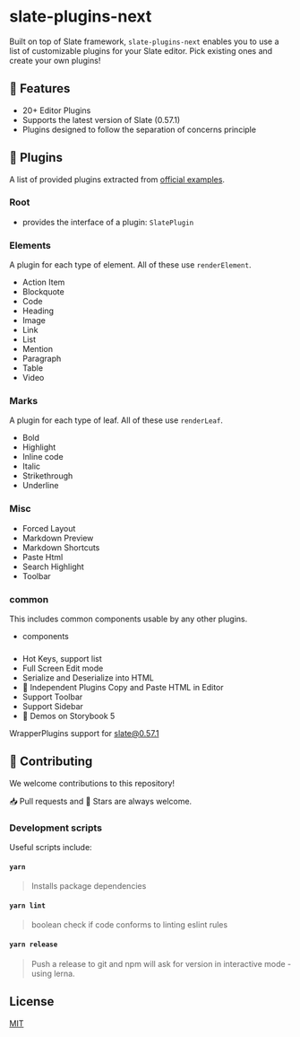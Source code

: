 # slate-plugins-next

Built on top of Slate framework, `slate-plugins-next` enables you to use a list of
customizable plugins for your Slate editor.
Pick existing ones and create your own plugins!

## 🚀 Features

- 20+ Editor Plugins
- Supports the latest version of Slate (0.57.1)
- Plugins designed to follow the separation of concerns principle

## 🧩 Plugins

A list of provided plugins extracted from [official examples](https://www.slatejs.org/examples/richtext).

### Root

- provides the interface of a plugin: `SlatePlugin`

### Elements

A plugin for each type of element. All of these
use `renderElement`.

- Action Item
- Blockquote
- Code
- Heading
- Image
- Link
- List
- Mention
- Paragraph
- Table
- Video

### Marks

A plugin for each type of leaf. All of these
use `renderLeaf`.

- Bold
- Highlight
- Inline code
- Italic
- Strikethrough
- Underline

### Misc

- Forced Layout
- Markdown Preview
- Markdown Shortcuts
- Paste Html
- Search Highlight
- Toolbar

### common

This includes common components usable by any other plugins.

- components

###

- Hot Keys, support list
- Full Screen Edit mode
- Serialize and Deserialize into HTML
- 🧩 Independent Plugins Copy and Paste HTML in Editor
- Support Toolbar
- Support Sidebar
- 📖 Demos on Storybook 5

WrapperPlugins support for slate@0.57.1

## 👏 Contributing

We welcome contributions to this repository!

📥 Pull requests and 🌟 Stars are always welcome.

### Development scripts

Useful scripts include:

#### `yarn`

> Installs package dependencies

#### `yarn lint`

> boolean check if code conforms to linting eslint rules

#### `yarn release`

> Push a release to git and npm will ask for version in interactive mode - using lerna.

## License

[MIT](LICENSE)
